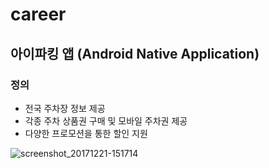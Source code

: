 # career
## 아이파킹 앱 (Android Native Application)
### 정의
- 전국 주차장 정보 제공
- 각종 주차 상품권 구매 및 모바일 주차권 제공
- 다양한 프로모션을 통한 할인 지원

![screenshot_20171221-151714]()
